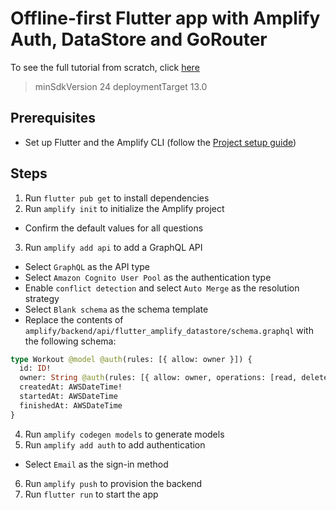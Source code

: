 # Offline-first Flutter app with Amplify Auth, DataStore and GoRouter

To see the full tutorial from scratch, click [here](./tutorial.md)

> minSdkVersion 24
> deploymentTarget 13.0

## Prerequisites

- Set up Flutter and the Amplify CLI (follow the [Project setup guide](https://docs.amplify.aws/lib/project-setup/prereq/q/platform/flutter/))

## Steps

1. Run `flutter pub get` to install dependencies
2. Run `amplify init` to initialize the Amplify project

- Confirm the default values for all questions

3. Run `amplify add api` to add a GraphQL API

- Select `GraphQL` as the API type
- Select `Amazon Cognito User Pool` as the authentication type
- Enable `conflict detection` and select `Auto Merge` as the resolution strategy
- Select `Blank schema` as the schema template
- Replace the contents of `amplify/backend/api/flutter_amplify_datastore/schema.graphql` with the following schema:

```graphql
type Workout @model @auth(rules: [{ allow: owner }]) {
  id: ID!
  owner: String @auth(rules: [{ allow: owner, operations: [read, delete] }])
  createdAt: AWSDateTime!
  startedAt: AWSDateTime
  finishedAt: AWSDateTime
}
```

4. Run `amplify codegen models` to generate models
5. Run `amplify add auth` to add authentication

- Select `Email` as the sign-in method

6. Run `amplify push` to provision the backend
7. Run `flutter run` to start the app
